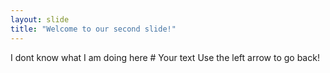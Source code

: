 ```yaml
---
layout: slide
title: "Welcome to our second slide!"
---
```

I dont know what I am doing here # Your text
Use the left arrow to go back!

